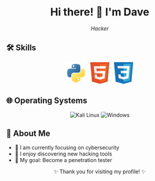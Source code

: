 <h1 align="center">Hi there! 👋 I'm Dave</h1>

<p align="center">
  <i>Hacker</i>
</p>



## 🛠 Skills

<p align="center">
  <!-- Python Logo -->
  <img src="https://raw.githubusercontent.com/devicons/devicon/master/icons/python/python-original.svg" alt="Python" width="60" height="60"/>
  <!-- HTML Logo -->
  <img src="https://raw.githubusercontent.com/devicons/devicon/master/icons/html5/html5-original.svg" alt="HTML5" width="60" height="60"/>
  <!-- CSS Logo -->
  <img src="https://raw.githubusercontent.com/devicons/devicon/master/icons/css3/css3-original.svg" alt="CSS3" width="60" height="60"/>
</p>

## 🌐 Operating Systems

<p align="center">
  <img src="https://img.shields.io/badge/Kali_Linux-557C94?style=for-the-badge&logo=kalilinux&logoColor=white" alt="Kali Linux" />
  <img src="https://img.shields.io/badge/Windows-0078D6?style=for-the-badge&logo=windows&logoColor=white" alt="Windows" />
</p>

## 🌟 About Me

- 🌱 I am currently focusing on cybersecurity
- 🔨 I enjoy discovering new hacking tools
- 🎯 My goal: Become a penetration tester

<p align="center">
  ✨ Thank you for visiting my profile! ✨
</p>
